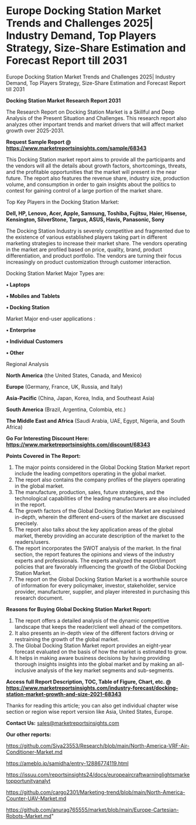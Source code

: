 # Europe Docking Station Market Trends and Challenges 2025| Industry Demand, Top Players Strategy, Size-Share Estimation and Forecast Report till 2031
Europe Docking Station Market Trends and Challenges 2025| Industry Demand, Top Players Strategy, Size-Share Estimation and Forecast Report till 2031

<strong>Docking Station Market Research Report 2031</strong>

The Research Report on Docking Station Market is a Skillful and Deep Analysis of the Present Situation and Challenges. This research report also analyzes other important trends and market drivers that will affect market growth over 2025-2031.

<strong>Request Sample Report @ <a href=https://www.marketreportsinsights.com/sample/68343>https://www.marketreportsinsights.com/sample/68343</a></strong>

This Docking Station market report aims to provide all the participants and the vendors will all the details about growth factors, shortcomings, threats, and the profitable opportunities that the market will present in the near future. The report also features the revenue share, industry size, production volume, and consumption in order to gain insights about the politics to contest for gaining control of a large portion of the market share.

Top Key Players in the Docking Station Market:

<strong>Dell, HP, Lenovo, Acer, Apple, Samsung, Toshiba, Fujitsu, Haier, Hisense, Kensington, SilverStone, Targus, ASUS, Havis, Panasonic, Sony</strong>

The Docking Station Industry is severely competitive and fragmented due to the existence of various established players taking part in different marketing strategies to increase their market share. The vendors operating in the market are profiled based on price, quality, brand, product differentiation, and product portfolio. The vendors are turning their focus increasingly on product customization through customer interaction.

Docking Station Market Major Types are:

<strong>• Laptops

• Mobiles and Tablets

• Docking Station</strong>

Market Major end-user applications :

<strong>• Enterprise

• Individual Customers

• Other</strong>

Regional Analysis

</u><strong><b>North America</b></strong> (the United States, Canada, and Mexico)

<strong><b>Europe </b></strong>(Germany, France, UK, Russia, and Italy)

<strong><b>Asia-Pacific</b></strong> (China, Japan, Korea, India, and Southeast Asia)

<strong><b>South America</b></strong> (Brazil, Argentina, Colombia, etc.)

<strong><b>The Middle East and Africa</b></strong> (Saudi Arabia, UAE, Egypt, Nigeria, and South Africa)

<strong>Go For Interesting Discount Here: <a href=https://www.marketreportsinsights.com/discount/68343>https://www.marketreportsinsights.com/discount/68343</a></strong>

<strong>Points Covered in The Report:</strong>
<ol>
  <li>The major points considered in the Global Docking Station Market report include the leading competitors operating in the global market.</li>
  <li>The report also contains the company profiles of the players operating in the global market.</li>
  <li>The manufacture, production, sales, future strategies, and the technological capabilities of the leading manufacturers are also included in the report.</li>
  <li>The growth factors of the Global Docking Station Market are explained in-depth, wherein the different end-users of the market are discussed precisely.</li>
  <li>The report also talks about the key application areas of the global market, thereby providing an accurate description of the market to the readers/users.</li>
  <li>The report incorporates the SWOT analysis of the market. In the final section, the report features the opinions and views of the industry experts and professionals. The experts analyzed the export/import policies that are favorably influencing the growth of the Global Docking Station Market.</li>
  <li>The report on the Global Docking Station Market is a worthwhile source of information for every policymaker, investor, stakeholder, service provider, manufacturer, supplier, and player interested in purchasing this research document.</li>
</ol>
<strong>Reasons for Buying Global Docking Station Market Report:</strong>

<ol>
  <li>The report offers a detailed analysis of the dynamic competitive landscape that keeps the reader/client well ahead of the competitors.</li>
  <li>It also presents an in-depth view of the different factors driving or restraining the growth of the global market.</li>
  <li>The Global Docking Station Market report provides an eight-year forecast evaluated on the basis of how the market is estimated to grow.</li>
  <li>It helps in making aware business decisions by having providing thorough insights insights into the global market and by making an all-inclusive analysis of the key market segments and sub-segments.</li>
</ol>
<strong>Access full Report Description, TOC, Table of Figure, Chart, etc. @ <a href=https://www.marketreportsinsights.com/industry-forecast/docking-station-market-growth-and-size-2021-68343>https://www.marketreportsinsights.com/industry-forecast/docking-station-market-growth-and-size-2021-68343</a></strong>


Thanks for reading this article; you can also get individual chapter wise section or region wise report version like Asia, United States, Europe.

<strong>Contact Us:</strong>
sales@marketreportsinsights.com

<strong>Our other reports:</strong>

<a href=https://github.com/Siya23553/Research/blob/main/North-America-VRF-Air-Conditioner-Market.md>https://github.com/Siya23553/Research/blob/main/North-America-VRF-Air-Conditioner-Market.md</a>

<a href=https://ameblo.jp/samidha/entry-12886774119.html>https://ameblo.jp/samidha/entry-12886774119.html</a>

<a href=https://issuu.com/reportsinsights24/docs/europeaircraftwarninglightsmarketopportunityanalyt>https://issuu.com/reportsinsights24/docs/europeaircraftwarninglightsmarketopportunityanalyt</a>

<a href=https://github.com/cargo2301/Marketing-trend/blob/main/North-America-Counter-UAV-Market.md>https://github.com/cargo2301/Marketing-trend/blob/main/North-America-Counter-UAV-Market.md</a>

<a href=https://github.com/anurag765555/market/blob/main/Europe-Cartesian-Robots-Market.md>https://github.com/anurag765555/market/blob/main/Europe-Cartesian-Robots-Market.md</a>"
